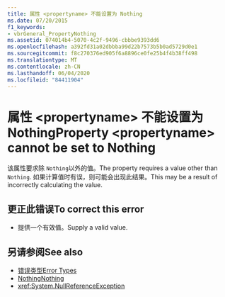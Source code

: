 ```yaml
---
title: 属性 <propertyname> 不能设置为 Nothing
ms.date: 07/20/2015
f1_keywords:
- vbrGeneral_PropertyNothing
ms.assetid: 074014b4-5070-4c2f-9496-cbbbe9393dd6
ms.openlocfilehash: a392fd31a02dbbba99d22b7573b5b0ad5729d0e1
ms.sourcegitcommit: f8c270376ed905f6a8896ce0fe25b4f4b38ff498
ms.translationtype: MT
ms.contentlocale: zh-CN
ms.lasthandoff: 06/04/2020
ms.locfileid: "84411904"
---
```

# <a name="property-propertyname-cannot-be-set-to-nothing"></a><span data-ttu-id="8f992-102">属性 \<propertyname> 不能设置为 Nothing</span><span class="sxs-lookup"><span data-stu-id="8f992-102">Property \<propertyname> cannot be set to Nothing</span></span>
<span data-ttu-id="8f992-103">该属性要求除 `Nothing`以外的值。</span><span class="sxs-lookup"><span data-stu-id="8f992-103">The property requires a value other than `Nothing`.</span></span> <span data-ttu-id="8f992-104">如果计算值时有误，则可能会出现此结果。</span><span class="sxs-lookup"><span data-stu-id="8f992-104">This may be a result of incorrectly calculating the value.</span></span>  
  
## <a name="to-correct-this-error"></a><span data-ttu-id="8f992-105">更正此错误</span><span class="sxs-lookup"><span data-stu-id="8f992-105">To correct this error</span></span>  
  
- <span data-ttu-id="8f992-106">提供一个有效值。</span><span class="sxs-lookup"><span data-stu-id="8f992-106">Supply a valid value.</span></span>  
  
## <a name="see-also"></a><span data-ttu-id="8f992-107">另请参阅</span><span class="sxs-lookup"><span data-stu-id="8f992-107">See also</span></span>

- [<span data-ttu-id="8f992-108">错误类型</span><span class="sxs-lookup"><span data-stu-id="8f992-108">Error Types</span></span>](../programming-guide/language-features/error-types.md)
- [<span data-ttu-id="8f992-109">Nothing</span><span class="sxs-lookup"><span data-stu-id="8f992-109">Nothing</span></span>](../language-reference/nothing.md)
- <xref:System.NullReferenceException>
